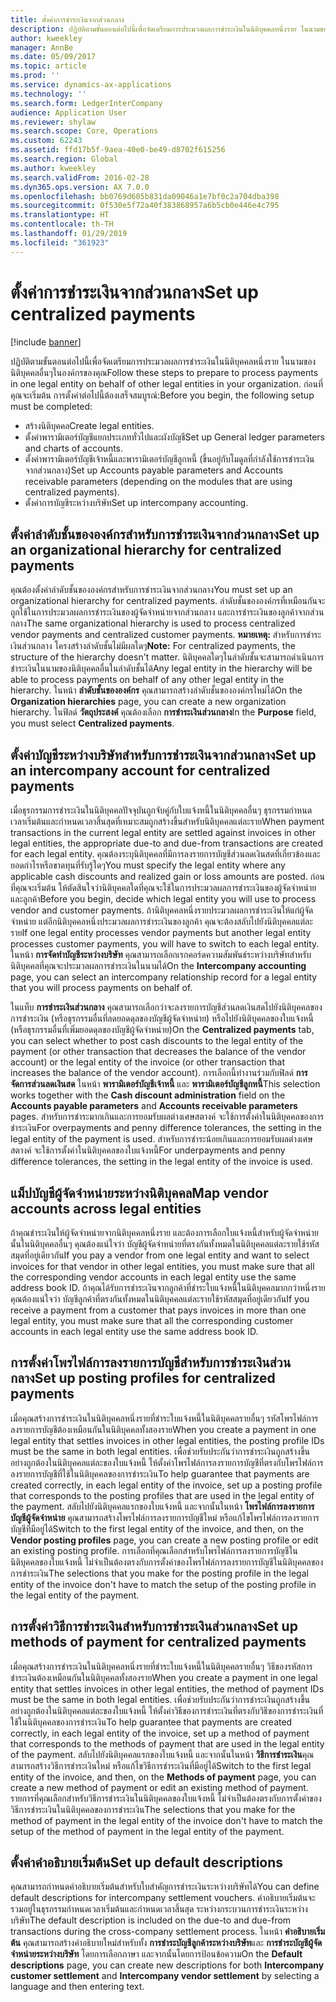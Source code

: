 ```yaml
---
title: ตั้งค่าการชำระเงินจากส่วนกลาง
description: ปฏิบัติตามขั้นตอนต่อไปนี้เพื่อจัดเตรียมการประมวลผลการชำระเงินในนิติบุคคลหนึ่งราย ในนามของนิติบุคคลอื่นๆในองค์กรของคุณ
author: kweekley
manager: AnnBe
ms.date: 05/09/2017
ms.topic: article
ms.prod: ''
ms.service: dynamics-ax-applications
ms.technology: ''
ms.search.form: LedgerInterCompany
audience: Application User
ms.reviewer: shylaw
ms.search.scope: Core, Operations
ms.custom: 62243
ms.assetid: ffd17b5f-9aea-40e0-be49-d8702f615256
ms.search.region: Global
ms.author: kweekley
ms.search.validFrom: 2016-02-28
ms.dyn365.ops.version: AX 7.0.0
ms.openlocfilehash: bb0769d605b831da09046a1e7bf0c2a704dba398
ms.sourcegitcommit: 0f530e5f72a40f383868957a6b5cb0e446e4c795
ms.translationtype: HT
ms.contentlocale: th-TH
ms.lasthandoff: 01/29/2019
ms.locfileid: "361923"
---
```

# <a name="set-up-centralized-payments"></a><span data-ttu-id="8ba79-103">ตั้งค่าการชำระเงินจากส่วนกลาง</span><span class="sxs-lookup"><span data-stu-id="8ba79-103">Set up centralized payments</span></span>

[!include [banner](../includes/banner.md)]

<span data-ttu-id="8ba79-104">ปฏิบัติตามขั้นตอนต่อไปนี้เพื่อจัดเตรียมการประมวลผลการชำระเงินในนิติบุคคลหนึ่งราย ในนามของนิติบุคคลอื่นๆในองค์กรของคุณ</span><span class="sxs-lookup"><span data-stu-id="8ba79-104">Follow these steps to prepare to process payments in one legal entity on behalf of other legal entities in your organization.</span></span> <span data-ttu-id="8ba79-105">ก่อนที่คุณจะเริ่มต้น การตั้งค่าต่อไปนี้ต้องเสร็จสมบูรณ์:</span><span class="sxs-lookup"><span data-stu-id="8ba79-105">Before you begin, the following setup must be completed:</span></span>

-   <span data-ttu-id="8ba79-106">สร้างนิติบุคคล</span><span class="sxs-lookup"><span data-stu-id="8ba79-106">Create legal entities.</span></span>
-   <span data-ttu-id="8ba79-107">ตั้งค่าพารามิเตอร์บัญชีแยกประเภททั่วไปและผังบัญชี</span><span class="sxs-lookup"><span data-stu-id="8ba79-107">Set up General ledger parameters and charts of accounts.</span></span>
-   <span data-ttu-id="8ba79-108">ตั้งค่าพารามิเตอร์บัญชีเจ้าหนี้และพารามิเตอร์บัญชีลูกหนี้ (ขึ้นอยู่กับโมดูลที่กำลังใช้การชำระเงินจากส่วนกลาง)</span><span class="sxs-lookup"><span data-stu-id="8ba79-108">Set up Accounts payable parameters and Accounts receivable parameters (depending on the modules that are using centralized payments).</span></span>
-   <span data-ttu-id="8ba79-109">ตั้งค่าการบัญชีระหว่างบริษัท</span><span class="sxs-lookup"><span data-stu-id="8ba79-109">Set up intercompany accounting.</span></span>

## <a name="set-up-an-organizational-hierarchy-for-centralized-payments"></a><span data-ttu-id="8ba79-110">ตั้งค่าลำดับชั้นขององค์กรสำหรับการชำระเงินจากส่วนกลาง</span><span class="sxs-lookup"><span data-stu-id="8ba79-110">Set up an organizational hierarchy for centralized payments</span></span>
<span data-ttu-id="8ba79-111">คุณต้องตั้งค่าลำดับชั้นขององค์กรสำหรับการชำระเงินจากส่วนกลาง</span><span class="sxs-lookup"><span data-stu-id="8ba79-111">You must set up an organizational hierarchy for centralized payments.</span></span> <span data-ttu-id="8ba79-112">ลำดับชั้นขององค์กรที่เหมือนกันจะถูกใช้ในการประมวลผลการชำระเงินของผู้จัดจำหน่ายจากส่วนกลาง และการชำระเงินของลูกค้าจากส่วนกลาง</span><span class="sxs-lookup"><span data-stu-id="8ba79-112">The same organizational hierarchy is used to process centralized vendor payments and centralized customer payments.</span></span> <span data-ttu-id="8ba79-113">**หมายเหตุ:** สำหรับการชำระเงินส่วนกลาง โครงสร้างลำดับชั้นไม่มีผลใดๆ</span><span class="sxs-lookup"><span data-stu-id="8ba79-113">**Note:** For centralized payments, the structure of the hierarchy doesn't matter.</span></span> <span data-ttu-id="8ba79-114">นิติบุคคลใดๆในลำดับชั้นจะสามารถดำเนินการชำระเงินในนามของนิติบุคคลอื่นในลำดับชั้นได้</span><span class="sxs-lookup"><span data-stu-id="8ba79-114">Any legal entity in the hierarchy will be able to process payments on behalf of any other legal entity in the hierarchy.</span></span> <span data-ttu-id="8ba79-115">ในหน้า **ลำดับชั้นขององค์กร** คุณสามารถสร้างลำดับชั้นขององค์กรใหม่ได้</span><span class="sxs-lookup"><span data-stu-id="8ba79-115">On the **Organization hierarchies** page, you can create a new organization hierarchy.</span></span> <span data-ttu-id="8ba79-116">ในฟิลด์ **วัตถุประสงค์** คุณต้องเลือก **การชำระเงินส่วนกลาง**</span><span class="sxs-lookup"><span data-stu-id="8ba79-116">In the **Purpose** field, you must select **Centralized payments**.</span></span> 

## <a name="set-up-an-intercompany-account-for-centralized-payments"></a><span data-ttu-id="8ba79-117">ตั้งค่าบัญชีระหว่างบริษัทสำหรับการชำระเงินจากส่วนกลาง</span><span class="sxs-lookup"><span data-stu-id="8ba79-117">Set up an intercompany account for centralized payments</span></span>
<span data-ttu-id="8ba79-118">เมื่อธุรกรรมการชำระเงินในนิติบุคคลปัจจุบันถูกจับคู่กับใบแจ้งหนี้ในนิติบุคคลอื่นๆ ธุรกรรมกำหนดเวลาเริ่มต้นและกำหนดเวลาสิ้นสุดที่เหมาะสมถูกสร้างขึ้นสำหรับนิติบุคคลแต่ละราย</span><span class="sxs-lookup"><span data-stu-id="8ba79-118">When payment transactions in the current legal entity are settled against invoices in other legal entities, the appropriate due-to and due-from transactions are created for each legal entity.</span></span> <span data-ttu-id="8ba79-119">คุณต้องระบุนิติบุคคลที่มีการลงรายการบัญชีส่วนลดเงินสดที่เกี่ยวข้องและยอดกำไรหรือขาดทุนที่รับรู้ใดๆ</span><span class="sxs-lookup"><span data-stu-id="8ba79-119">You must specify the legal entity where any applicable cash discounts and realized gain or loss amounts are posted.</span></span> <span data-ttu-id="8ba79-120">ก่อนที่คุณจะเริ่มต้น ให้ตัดสินใจว่านิติบุคคลใดที่คุณจะใช้ในการประมวลผลการชำระเงินของผู้จัดจำหน่ายและลูกค้า</span><span class="sxs-lookup"><span data-stu-id="8ba79-120">Before you begin, decide which legal entity you will use to process vendor and customer payments.</span></span> <span data-ttu-id="8ba79-121">ถ้านิติบุคคลหนึ่งรายประมวลผลการชำระเงินให้แก่ผู้จัดจำหน่าย แต่อีกนิติบุคคลหนึ่งประมวลผลการชำระเงินของลูกค้า คุณจะต้องสลับไปยังนิติบุคคลแต่ละราย</span><span class="sxs-lookup"><span data-stu-id="8ba79-121">If one legal entity processes vendor payments but another legal entity processes customer payments, you will have to switch to each legal entity.</span></span> <span data-ttu-id="8ba79-122">ในหน้า **การจัดทำบัญชีระหว่างบริษัท** คุณสามารถเลือกเรกคอร์ดความสัมพันธ์ระหว่างบริษัทสำหรับนิติบุคคลที่คุณจะประมวลผลการชำระเงินในนามได้</span><span class="sxs-lookup"><span data-stu-id="8ba79-122">On the **Intercompany accounting** page, you can select an intercompany relationship record for a legal entity that you will process payments on behalf of.</span></span> 

<span data-ttu-id="8ba79-123">ในแท็บ **การชำระเงินส่วนกลาง** คุณสามารถเลือกว่าจะลงรายการบัญชีส่วนลดเงินสดไปยังนิติบุคคลของการชำระเงิน (หรือธุรกรรมอื่นที่ลดยอดดุลของบัญชีผู้จัดจำหน่าย) หรือไปยังนิติบุคคลของใบแจ้งหนี้ (หรือธุรกรรมอื่นที่เพิ่มยอดดุลของบัญชีผู้จัดจำหน่าย)</span><span class="sxs-lookup"><span data-stu-id="8ba79-123">On the **Centralized payments** tab, you can select whether to post cash discounts to the legal entity of the payment (or other transaction that decreases the balance of the vendor account) or the legal entity of the invoice (or other transaction that increases the balance of the vendor account).</span></span> <span data-ttu-id="8ba79-124">การเลือกนี้ทำงานร่วมกับฟิลด์ **การจัดการส่วนลดเงินสด** ในหน้า **พารามิเตอร์บัญชีเจ้าหนี้** และ **พารามิเตอร์บัญชีลูกหนี้**</span><span class="sxs-lookup"><span data-stu-id="8ba79-124">This selection works together with the **Cash discount administration** field on the **Accounts payable parameters** and **Accounts receivable parameters** pages.</span></span> <span data-ttu-id="8ba79-125">สำหรับการชำระมากเกินและการยอมรับผลต่างเศษสตางค์ จะใช้การตั้งค่าในนิติบุคคลของการชำระเงิน</span><span class="sxs-lookup"><span data-stu-id="8ba79-125">For overpayments and penny difference tolerances, the setting in the legal entity of the payment is used.</span></span> <span data-ttu-id="8ba79-126">สำหรับการชำระน้อยเกินและการยอมรับผลต่างเศษสตางค์ จะใช้การตั้งค่าในนิติบุคคลของใบแจ้งหนี้</span><span class="sxs-lookup"><span data-stu-id="8ba79-126">For underpayments and penny difference tolerances, the setting in the legal entity of the invoice is used.</span></span>

## <a name="map-vendor-accounts-across-legal-entities"></a><span data-ttu-id="8ba79-127">แม็ปบัญชีผู้จัดจำหน่ายระหว่างนิติบุคคล</span><span class="sxs-lookup"><span data-stu-id="8ba79-127">Map vendor accounts across legal entities</span></span>
<span data-ttu-id="8ba79-128">ถ้าคุณชำระเงินให้ผู้จัดจำหน่ายจากนิติบุคคลหนึ่งราย และต้องการเลือกใบแจ้งหนี้สำหรับผู้จัดจำหน่ายนั้นในนิติบุคคลอื่นๆ คุณต้องแน่ใจว่า บัญชีผู้จัดจำหน่ายที่ตรงกันทั้งหมดในนิติบุคคลแต่ละรายใช้รหัสสมุดที่อยู่เดียวกัน</span><span class="sxs-lookup"><span data-stu-id="8ba79-128">If you pay a vendor from one legal entity and want to select invoices for that vendor in other legal entities, you must make sure that all the corresponding vendor accounts in each legal entity use the same address book ID.</span></span> <span data-ttu-id="8ba79-129">ถ้าคุณได้รับการชำระเงินจากลูกค้าที่ชำระใบแจ้งหนี้ในนิติบุคคลมากกว่าหนึ่งราย คุณต้องแน่ใจว่า บัญชีลูกค้าที่ตรงกันทั้งหมดในนิติบุคคลแต่ละรายใช้รหัสสมุดที่อยู่เดียวกัน</span><span class="sxs-lookup"><span data-stu-id="8ba79-129">If you receive a payment from a customer that pays invoices in more than one legal entity, you must make sure that all the corresponding customer accounts in each legal entity use the same address book ID.</span></span>

## <a name="set-up-posting-profiles-for-centralized-payments"></a><span data-ttu-id="8ba79-130">การตั้งค่าโพรไฟล์การลงรายการบัญชีสำหรับการชำระเงินส่วนกลาง</span><span class="sxs-lookup"><span data-stu-id="8ba79-130">Set up posting profiles for centralized payments</span></span>
<span data-ttu-id="8ba79-131">เมื่อคุณสร้างการชำระเงินในนิติบุคคลหนึ่งรายที่ชำระใบแจ้งหนี้ในนิติบุคคลรายอื่นๆ รหัสโพรไฟล์การลงรายการบัญชีต้องเหมือนกันในนิติบุคคลทั้งสองราย</span><span class="sxs-lookup"><span data-stu-id="8ba79-131">When you create a payment in one legal entity that settles invoices in other legal entities, the posting profile IDs must be the same in both legal entities.</span></span> <span data-ttu-id="8ba79-132">เพื่อช่วยรับประกันว่าการชำระเงินถูกสร้างขึ้นอย่างถูกต้องในนิติบุคคลแต่ละของใบแจ้งหนี้ ให้ตั้งค่าโพรไฟล์การลงรายการบัญชีที่ตรงกับโพรไฟล์การลงรายการบัญชีที่ใช้ในนิติบุคคลของการชำระเงิน</span><span class="sxs-lookup"><span data-stu-id="8ba79-132">To help guarantee that payments are created correctly, in each legal entity of the invoice, set up a posting profile that corresponds to the posting profiles that are used in the legal entity of the payment.</span></span> <span data-ttu-id="8ba79-133">สลับไปยังนิติบุคคลแรกของใบแจ้งหนี้ และจากนั้นในหน้า **โพรไฟล์การลงรายการบัญชีผู้จัดจำหน่าย** คุณสามารถสร้างโพรไฟล์การลงรายการบัญชีใหม่ หรือแก้ไขโพรไฟล์การลงรายการบัญชีที่มีอยู่ได้</span><span class="sxs-lookup"><span data-stu-id="8ba79-133">Switch to the first legal entity of the invoice, and then, on the **Vendor posting profiles** page, you can create a new posting profile or edit an existing posting profile.</span></span> <span data-ttu-id="8ba79-134">การเลือกที่คุณเลือกสำหรับโพรไฟล์การลงรายการบัญชีในนิติบุคคลของใบแจ้งหนี้ ไม่จำเป็นต้องตรงกับการตั้งค่าของโพรไฟล์การลงรายการบัญชีในนิติบุคคลของการชำระเงิน</span><span class="sxs-lookup"><span data-stu-id="8ba79-134">The selections that you make for the posting profile in the legal entity of the invoice don't have to match the setup of the posting profile in the legal entity of the payment.</span></span>

## <a name="set-up-methods-of-payment-for-centralized-payments"></a><span data-ttu-id="8ba79-135">การตั้งค่าวิธีการชำระเงินสำหรับการชำระเงินส่วนกลาง</span><span class="sxs-lookup"><span data-stu-id="8ba79-135">Set up methods of payment for centralized payments</span></span>
<span data-ttu-id="8ba79-136">เมื่อคุณสร้างการชำระเงินในนิติบุคคลหนึ่งรายที่ชำระใบแจ้งหนี้ในนิติบุคคลรายอื่นๆ วิธีของรหัสการชำระเงินต้องเหมือนกันในนิติบุคคลทั้งสองราย</span><span class="sxs-lookup"><span data-stu-id="8ba79-136">When you create a payment in one legal entity that settles invoices in other legal entities, the method of payment IDs must be the same in both legal entities.</span></span> <span data-ttu-id="8ba79-137">เพื่อช่วยรับประกันว่าการชำระเงินถูกสร้างขึ้นอย่างถูกต้องในนิติบุคคลแต่ละของใบแจ้งหนี้ ให้ตั้งค่าวิธีของการชำระเงินที่ตรงกับวิธีของการชำระเงินที่ใช้ในนิติบุคคลของการชำระเงิน</span><span class="sxs-lookup"><span data-stu-id="8ba79-137">To help guarantee that payments are created correctly, in each legal entity of the invoice, set up a method of payment that corresponds to the methods of payment that are used in the legal entity of the payment.</span></span> <span data-ttu-id="8ba79-138">สลับไปยังนิติบุคคลแรกของใบแจ้งหนี้ และจากนั้นในหน้า **วิธีการชำระเงิน**คุณสามารถสร้างวิธีการชำระเงินใหม่ หรือแก้ไขวิธีการชำระเงินที่มีอยู่ได้</span><span class="sxs-lookup"><span data-stu-id="8ba79-138">Switch to the first legal entity of the invoice, and then, on the **Methods of payment** page, you can create a new method of payment or edit an existing method of payment.</span></span> <span data-ttu-id="8ba79-139">รายการที่คุณเลือกสำหรับวิธีการชำระเงินในนิติบุคคลของใบแจ้งหนี้ ไม่จำเป็นต้องตรงกับการตั้งค่าของวิธีการชำระเงินในนิติบุคคลของการชำระเงิน</span><span class="sxs-lookup"><span data-stu-id="8ba79-139">The selections that you make for the method of payment in the legal entity of the invoice don't have to match the setup of the method of payment in the legal entity of the payment.</span></span>

## <a name="set-up-default-descriptions"></a><span data-ttu-id="8ba79-140">ตั้งค่าคำอธิบายเริ่มต้น</span><span class="sxs-lookup"><span data-stu-id="8ba79-140">Set up default descriptions</span></span>
<span data-ttu-id="8ba79-141">คุณสามารถกำหนดคำอธิบายเริ่มต้นสำหรับใบสำคัญการชำระเงินระหว่างบริษัทได้</span><span class="sxs-lookup"><span data-stu-id="8ba79-141">You can define default descriptions for intercompany settlement vouchers.</span></span> <span data-ttu-id="8ba79-142">คำอธิบายเริ่มต้นจะรวมอยู่ในธุรกรรมกำหนดเวลาเริ่มต้นและกำหนดเวลาสิ้นสุด ระหว่างกระบวนการชำระเงินระหว่างบริษัท</span><span class="sxs-lookup"><span data-stu-id="8ba79-142">The default description is included on the due-to and due-from transactions during the cross-company settlement process.</span></span> <span data-ttu-id="8ba79-143">ในหน้า **คำอธิบายเริ่มต้น** คุณสามารถสร้างคำอธิบายใหม่สำหรับทั้ง **การชำระบัญชีลูกค้าระหว่างบริษัท**และ **การชำระบัญชีผู้จัดจำหน่ายระหว่างบริษัท** โดยการเลือกภาษา และจากนั้นโดยการป้อนข้อความ</span><span class="sxs-lookup"><span data-stu-id="8ba79-143">On the **Default descriptions** page, you can create new descriptions for both **Intercompany customer settlement** and **Intercompany vendor settlement** by selecting a language and then entering text.</span></span>



